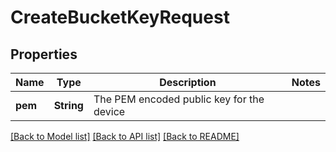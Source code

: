 # CreateBucketKeyRequest

## Properties

Name | Type | Description | Notes
------------ | ------------- | ------------- | -------------
**pem** | **String** | The PEM encoded public key for the device | 

[[Back to Model list]](../README.md#documentation-for-models) [[Back to API list]](../README.md#documentation-for-api-endpoints) [[Back to README]](../README.md)


